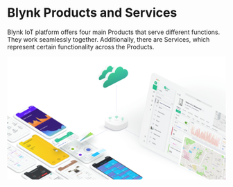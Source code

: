 # Blynk Products and Services

Blynk IoT platform offers four main Products that serve different functions. They work seamlessly together. Additionally, there are Services, which represent certain functionality across the Products.

![](../.gitbook/assets/blynk-iot-platform-products.png)

